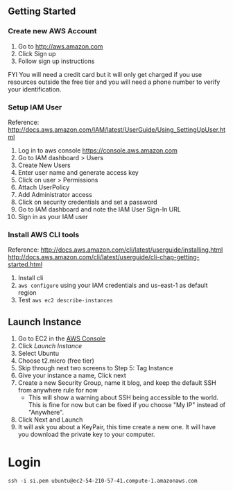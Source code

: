 ## Getting Started
### Create new AWS Account

1. Go to http://aws.amazon.com
2. Click Sign up
3. Follow sign up instructions

FYI You will need a credit card but it will only get charged if you use resources outside the free tier and you will need a phone number to verify your identification.

### Setup IAM User

Reference: http://docs.aws.amazon.com/IAM/latest/UserGuide/Using_SettingUpUser.html

1. Log in to aws console https://console.aws.amazon.com
2. Go to IAM dashboard > Users
3. Create New Users
4. Enter user name and generate access key
5. Click on user > Permissions
6. Attach UserPolicy
7. Add Administrator access
8. Click on security credentials and set a password
9. Go to IAM dashboard and note the IAM User Sign-In URL
10. Sign in as your IAM user

### Install AWS CLI tools

Reference: http://docs.aws.amazon.com/cli/latest/userguide/installing.html
           http://docs.aws.amazon.com/cli/latest/userguide/cli-chap-getting-started.html

1. Install cli
2. `aws configure` using your IAM credentials and us-east-1 as default region
3. Test `aws ec2 describe-instances`

## Launch Instance

1. Go to EC2 in the [AWS Console](https://console.aws.amazon.com)
2. Click _Launch Instance_
3. Select Ubuntu
4. Choose t2.micro (free tier)
5. Skip through next two screens to Step 5: Tag Instance
6. Give your instance a name, Click next
7. Create a new Security Group, name it blog, and keep the default SSH from anywhere rule for now
    * This will show a warning about SSH being accessible to the world.  This is fine for now but can be fixed if you choose "My IP" instead of "Anywhere".
8. Click Next and Launch
9. It will ask you about a KeyPair, this time create a new one.  It will have you download the private key to your computer.

# Login

```
ssh -i si.pem ubuntu@ec2-54-210-57-41.compute-1.amazonaws.com
```
